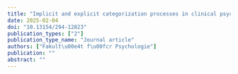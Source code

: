 ```yaml
---
title: "Implicit and explicit categorization processes in clinical psychology"
date: 2025-02-04
doi: "10.13154/294-12823"
publication_types: ["2"]
publication_type_name: "Journal article"
authors: ["Fakult\u00e4t f\u00fcr Psychologie"]
publication: ""
abstract: ""
---
```

